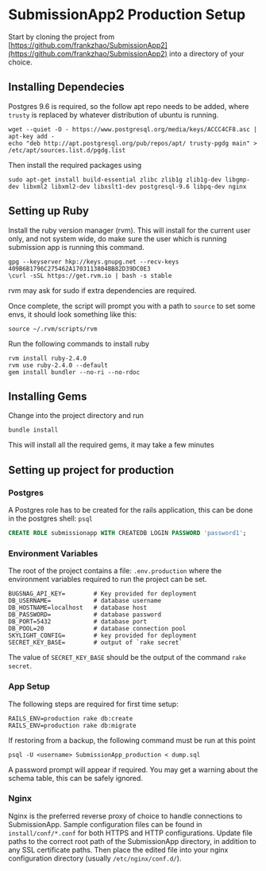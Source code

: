 # SubmissionApp2 Production Setup

Start by cloning the project from [https://github.com/frankzhao/SubmissionApp2](https://github.com/frankzhao/SubmissionApp2) into a directory of your choice.

## Installing Dependecies

Postgres 9.6 is required, so the follow apt repo needs to be added, where `trusty` is replaced by whatever distribution of ubuntu is running.

```shell
wget --quiet -O - https://www.postgresql.org/media/keys/ACCC4CF8.asc | apt-key add -
echo "deb http://apt.postgresql.org/pub/repos/apt/ trusty-pgdg main" > /etc/apt/sources.list.d/pgdg.list
```

Then install the required packages using

```shell
sudo apt-get install build-essential zlibc zlib1g zlib1g-dev libgmp-dev libxml2 libxml2-dev libxslt1-dev postgresql-9.6 libpq-dev nginx
```

## Setting up Ruby

Install the ruby version manager (rvm). This will install for the current user only, and not system wide, do make sure the user which is running submission app is running this command.

```shell
gpg --keyserver hkp://keys.gnupg.net --recv-keys 409B6B1796C275462A1703113804BB82D39DC0E3
\curl -sSL https://get.rvm.io | bash -s stable
```

rvm may ask for sudo if extra dependencies are required.

Once complete, the script will prompt you with a path to `source` to set some envs, it should look something like this:

```shell
source ~/.rvm/scripts/rvm
```

Run the following commands to install ruby

```shell
rvm install ruby-2.4.0
rvm use ruby-2.4.0 --default
gem install bundler --no-ri --no-rdoc
```

## Installing Gems

Change into the project directory and run

```
bundle install
```

This will install all the required gems, it may take a few minutes

## Setting up project for production

### Postgres

A Postgres role has to be created for the rails application, this can be done in the postgres shell: `psql`

```sql
CREATE ROLE submissionapp WITH CREATEDB LOGIN PASSWORD 'password1';
```

### Environment Variables

The root of the project contains a file: `.env.production` where the environment variables required to run the project can be set.

```
BUGSNAG_API_KEY=        # Key provided for deployment
DB_USERNAME=            # database username
DB_HOSTNAME=localhost   # database host
DB_PASSWORD=            # database password
DB_PORT=5432            # database port
DB_POOL=20              # database connection pool
SKYLIGHT_CONFIG=        # key provided for deployment
SECRET_KEY_BASE=        # output of `rake secret`
```
The value of `SECRET_KEY_BASE` should be the output of the command `rake secret`.

### App Setup

The following steps are required for first time setup:

```
RAILS_ENV=production rake db:create
RAILS_ENV=production rake db:migrate
```

If restoring from a backup, the following command must be run at this point

```
psql -U <username> SubmissionApp_production < dump.sql
```

A password prompt will appear if required. You may get a warning about the schema table, this can be safely ignored.

### Nginx

Nginx is the preferred reverse proxy of choice to handle connections to SubmissionApp. Sample configuration files can be found 
in `install/conf/*.conf` for both HTTPS and HTTP configurations. Update file paths to the correct root path of the SubmissionApp directory, in addition to any SSL certificate paths. Then place the edited file into your nginx configuration directory (usually `/etc/nginx/conf.d/`).

